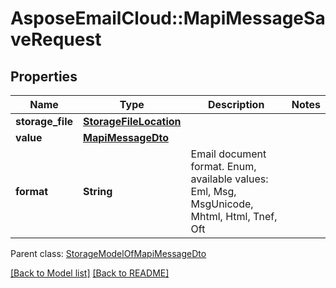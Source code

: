 # AsposeEmailCloud::MapiMessageSaveRequest
## Properties
Name | Type | Description | Notes
------------ | ------------- | ------------- | -------------
**storage_file** | [**StorageFileLocation**](StorageFileLocation.md) |  | 
**value** | [**MapiMessageDto**](MapiMessageDto.md) |  | 
**format** | **String** | Email document format. Enum, available values: Eml, Msg, MsgUnicode, Mhtml, Html, Tnef, Oft | 

 Parent class: [StorageModelOfMapiMessageDto](StorageModelOfMapiMessageDto.md)

[[Back to Model list]](Models.md) [[Back to README]](README.md)


